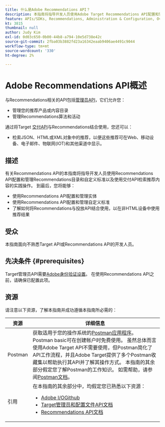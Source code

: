```yaml
---
title: 什么是Adobe Recommendations API？
description: 本指南将指导开发人员使用Adobe Target Recommendations API配置和管理Recommendations目录和自定义标准以及使用交付API检索推荐内容的实践操作。
feature: APIs/SDKs, Recommendations, Administration & Configuration, Overview
kt: 3815
thumbnail: null
author: Judy Kim
exl-id: 0d03c650-0b00-44b8-a794-10e5d738e42c
source-git-commit: 2fba03b3882fd23a16342eaab9406ae4491c9044
workflow-type: tm+mt
source-wordcount: '330'
ht-degree: 2%

---
```


# Adobe Recommendations API概述

与Recommendations相关的API包括[管理员API](../../before-administer/target-api-overview.md)，它们允许您：

* 管理您的推荐产品或内容目录
* 管理Recommendations算法和活动

通过将Target [交付API](../../implement/delivery-api/overview.md)与Recommendations结合使用，您还可以：

* 检索JSON、HTML或XML对象中的推荐，以便这些推荐可在Web、移动设备、电子邮件、物联网(IOT)和其他渠道中显示。

## 描述

有关Recommendations API的本指南将指导开发人员使用Recommendations API配置和管理Recommendations目录和自定义标准以及使用交付API检索推荐内容的实践操作。 到最后，您将能够：

* 使用Recommendations API配置和管理实体
* 使用Recommendations API配置和管理自定义标准
* 了解如何将Recommendations与投放API结合使用，以在非HTML设备中使用推荐结果

## 受众

本指南面向不熟悉Target API或Recommendations API的开发人员。

## 先决条件 {#prerequisites}

Target管理员API需要[Adobe身份验证设置](../configure-authentication.md)。 在使用Recommendations API之前，请确保已配置此项。

## 资源

请注意以下资源，了解本指南并成功遵循本指南所必需的：

| 资源 | 详细信息 |
| --- | --- |
| Postman | 获取适用于您的操作系统的[Postman应用程序](https://www.postman.com/downloads/)。 Postman basic可在创建帐户时免费使用。 虽然总体而言使用Adobe Target API不需要使用，但Postman简化了API工作流程，并且Adobe Target提供了多个Postman收藏集以帮助执行其API并了解其操作方式。 本指南的其余部分假定您了解Postman的工作知识。 如需帮助，请参阅[Postman文档](https://learning.getpostman.com/)。 |
| 引用 | 在本指南的其余部分中，均假定您已熟悉以下资源：<UL><li>[Adobe I/OGithub](https://github.com/adobeio)</li><li>[Target管理员和配置文件API文档](../../administer/admin-api/admin-api-overview-new.md)</li><li>[Recommendations API文档](https://developer.adobe.com/target/administer/recommendations-api/)</li></UL> |
